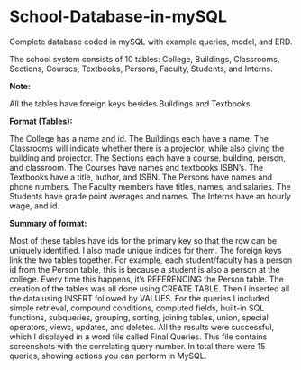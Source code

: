 # School-Database-in-mySQL
Complete database coded in mySQL with example queries, model, and ERD. 

The school system consists of 10 tables: College, Buildings, Classrooms, Sections, Courses, Textbooks, Persons, Faculty, Students, and Interns. 

**Note:**

  All the tables have foreign keys besides Buildings and Textbooks. 

**Format (Tables):**

  The College has a name and id. 
  The Buildings each have a name. 
  The Classrooms will indicate whether there is a projector, while also giving the building and projector. 
  The Sections each have a course, building, person, and classroom. 
  The Courses have names and textbooks ISBN’s. 
  The Textbooks have a title, author, and ISBN. 
  The Persons have names and phone numbers. 
  The Faculty members have titles, names, and salaries. 
  The Students have grade point averages and names.
  The Interns have an hourly wage, and id. 

**Summary of format:**

  Most of these tables have ids for the primary key so that the row can be uniquely identified. I also made unique indices for them. The foreign keys link the two tables together. For example, each student/faculty has a person id from the Person table, this is because a student is also a person at the college. Every time this happens, it’s REFERENCING the Person table. The creation of the tables was all done using CREATE TABLE. Then I inserted all the data using INSERT followed by VALUES. 
	For the queries I included simple retrieval, compound conditions, computed fields, built-in SQL functions, subqueries, grouping, sorting, joining tables, union, special operators, views, updates, and deletes. All the results were successful, which I displayed in a word file called Final Queries. This file contains screenshots with the correlating query number. In total there were 15 queries, showing actions you can perform in MySQL.  
